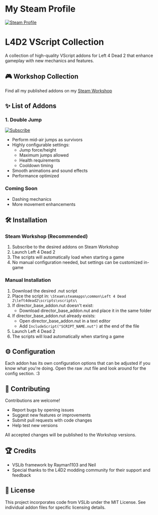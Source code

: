 # My Steam Profile
[![Steam Profile](https://gamer2810.github.io/steam-miniprofile/?accountId=76561199011285191)](https://steamcommunity.com/profiles/76561199011285191)

# L4D2 VScript Collection

A collection of high-quality VScript addons for Left 4 Dead 2 that enhance gameplay with new mechanics and features.

## 🎮 Workshop Collection

Find all my published addons on my [Steam Workshop](https://steamcommunity.com/id/KoreKosogaIberiaNoDestreza/myworkshopfiles/)

## ✨ List of Addons

### 1. Double Jump 
[![Subscribe](https://img.shields.io/badge/Steam-Subscribe-blue?logo=steam)](https://steamcommunity.com/sharedfiles/filedetails/?id=3279522316)
- Perform mid-air jumps as survivors
- Highly configurable settings:
  - Jump force/height
  - Maximum jumps allowed
  - Health requirements
  - Cooldown timing
- Smooth animations and sound effects
- Performance optimized

### Coming Soon
- Dashing mechanics
- More movement enhancements

## 🛠️ Installation

### Steam Workshop (Recommended)
1. Subscribe to the desired addons on Steam Workshop
2. Launch Left 4 Dead 2
3. The scripts will automatically load when starting a game
4. No manual configuration needed, but settings can be customized in-game

### Manual Installation
1. Download the desired .nut script
2. Place the script in: `\Steam\steamapps\common\Left 4 Dead 2\left4dead2\scripts\vscripts\`
3. If director_base_addon.nut doesn't exist:
   - Download director_base_addon.nut and place it in the same folder
4. If director_base_addon.nut already exists:
   - Open director_base_addon.nut in a text editor
   - Add `IncludeScript("SCRIPT_NAME.nut")` at the end of the file
5. Launch Left 4 Dead 2
6. The scripts will load automatically when starting a game

## ⚙️ Configuration 

Each addon has its own configuration options that can be adjusted if you know what you're doing.
Open the raw .nut file and look around for the config section. :3

## 🤝 Contributing

Contributions are welcome!

- Report bugs by opening issues
- Suggest new features or improvements
- Submit pull requests with code changes
- Help test new versions

All accepted changes will be published to the Workshop versions.

## 🏆 Credits

- VSLib framework by Rayman1103 and Neil
- Special thanks to the L4D2 modding community for their support and feedback

## 📄 License

This project incorporates code from VSLib under the MIT License. See individual addon files for specific licensing details.
